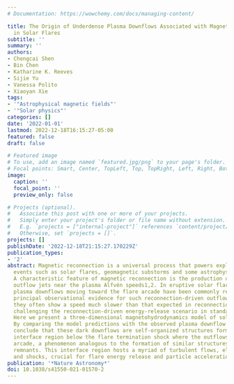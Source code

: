 ```yaml
---
# Documentation: https://wowchemy.com/docs/managing-content/

title: The Origin of Underdense Plasma Downflows Associated with Magnetic Reconnection
  in Solar Flares
subtitle: ''
summary: ''
authors:
- Chengcai Shen
- Bin Chen
- Katharine K. Reeves
- Sijie Yu
- Vanessa Polito
- Xiaoyan Xie
tags:
- '"Astrophysical magnetic fields"'
- '"Solar physics"'
categories: []
date: '2022-01-01'
lastmod: 2022-12-18T16:15:27-05:00
featured: false
draft: false

# Featured image
# To use, add an image named `featured.jpg/png` to your page's folder.
# Focal points: Smart, Center, TopLeft, Top, TopRight, Left, Right, BottomLeft, Bottom, BottomRight.
image:
  caption: ''
  focal_point: ''
  preview_only: false

# Projects (optional).
#   Associate this post with one or more of your projects.
#   Simply enter your project's folder or file name without extension.
#   E.g. `projects = ["internal-project"]` references `content/project/deep-learning/index.md`.
#   Otherwise, set `projects = []`.
projects: []
publishDate: '2022-12-18T21:15:27.170229Z'
publication_types:
- '2'
abstract: Magnetic reconnection is a universal process that powers explosive energy-release
  events such as solar flares, geomagnetic substorms and some astrophysical jets.
  A characteristic feature of magnetic reconnection is the production of fast reconnection
  outflow jets near the plasma Alfvén speeds1,2. In eruptive solar flares, dark finger-shaped
  plasma downflows moving toward the flare arcade have been commonly regarded as the
  principal observational evidence for such reconnection-driven outflows3,4. However,
  they often show a speed much slower than that expected in reconnection theories5,6,
  challenging the reconnection-driven energy-release scenario in standard flare models.
  Here we present a three-dimensional magnetohydrodynamics model of solar flares.
  By comparing the model predictions with the observed plasma downflow features, we
  conclude that these dark downflows are self-organized structures formed in a turbulent
  interface region below the flare termination shock where the outflows meet the flare
  arcade, a phenomenon analogous to the formation of similar structures in supernova
  remnants. This interface region hosts a myriad of turbulent flows, electron currents
  and shocks, crucial for flare energy release and particle acceleration.
publication: '*Nature Astronomy*'
doi: 10.1038/s41550-021-01570-2
---
```

